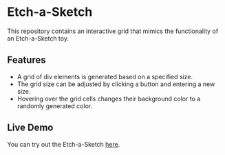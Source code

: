 # Etch-a-Sketch

This repository contains an interactive grid that mimics the functionality of an Etch-a-Sketch toy.

## Features

- A grid of div elements is generated based on a specified size.
- The grid size can be adjusted by clicking a button and entering a new size.
- Hovering over the grid cells changes their background color to a randomly generated color.

## Live Demo

You can try out the Etch-a-Sketch [here](https://kamogelomahlake.github.io/etch-a-sketch/).